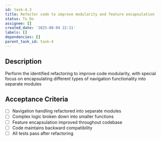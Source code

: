 ```yaml
---
id: task-4.3
title: Refactor code to improve modularity and feature encapsulation
status: To Do
assignee: []
created_date: '2025-08-04 22:11'
labels: []
dependencies: []
parent_task_id: task-4
---
```


## Description

Perform the identified refactoring to improve code modularity, with special focus on encapsulating different types of navigation functionality into separate modules

## Acceptance Criteria

- [ ] Navigation handling refactored into separate modules
- [ ] Complex logic broken down into smaller functions
- [ ] Feature encapsulation improved throughout codebase
- [ ] Code maintains backward compatibility
- [ ] All tests pass after refactoring
